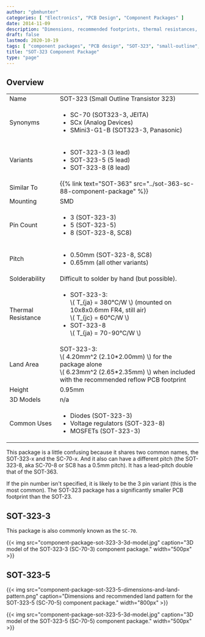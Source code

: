 ```yaml
---
author: "gbmhunter"
categories: [ "Electronics", "PCB Design", "Component Packages" ]
date: 2014-11-09
description: "Dimensions, recommended footprints, thermal resistances, variants, synonyms and more info about the SOT-323 component package."
draft: false
lastmod: 2020-10-19
tags: [ "component packages", "PCB design", "SOT-323", "small-outline", "transistor" ]
title: "SOT-323 Component Package"
type: "page"
---
```


## Overview

<table>
  <tbody>
    <tr>
      <td>Name</td>
      <td>SOT-323 (Small Outline Transistor 323)</td>
    </tr>
    <tr>
      <td>Synonyms</td>
      <td>
        <ul>
          <li>SC-70 (SOT323-3, JEITA)</li>
          <li>SCx (Analog Devices)</li>
          <li>SMini3-G1-B (SOT323-3, Panasonic)</li>
        </ul>
      </td>
    </tr>
    <tr>
      <td>Variants</td>
      <td>
        <ul>
          <li>SOT-323-3 (3 lead)</li>
          <li>SOT-323-5 (5 lead)</li>
          <li>SOT-323-8 (8 lead)</li>
        </ul>
      </td>
    </tr>
    <tr>
      <td>Similar To</td>
      <td>{{% link text="SOT-363" src="../sot-363-sc-88-component-package" %}}</td>
    </tr>
    <tr>
      <td>Mounting</td>
      <td>SMD</td>
    </tr>
    <tr>
      <td>Pin Count</td>
      <td>
        <ul>
          <li>3 (SOT-323-3)</li>
          <li>5 (SOT-323-5)</li>
          <li>8 (SOT-323-8, SC8)</li>
        </ul>
      </td>
    </tr>
    <tr>
      <td>Pitch</td>
      <td>
        <ul>
          <li>0.50mm (SOT-323-8, SC8)</li>
          <li>0.65mm (all other variants)</li>
        </ul>
      </td>
    </tr>
    <tr>
      <td>Solderability</td>
      <td>Difficult to solder by hand (but possible).</td>
    </tr>
    <tr>
      <td>Thermal Resistance</td>
      <td>
        <ul>
          <li>
            SOT-323-3:<br/>
            \( T_{ja} = 380°C/W \) (mounted on 10x8x0.6mm FR4, still air)<br/>
            \( T_{jc} = 60°C/W \)
          </li>
          <li>
            SOT-323-8<br/>
            \( T_{ja} = 70-90°C/W \)</li>
        </ul>
      </td>
    </tr>
    <tr>
      <td>Land Area</td>
      <td>
        SOT-323-3:<br/>
        \( 4.20mm^2 (2.10*2.00mm) \) for the package alone<br/>
        \( 6.23mm^2 (2.65*2.35mm) \) when included with the recommended reflow PCB footprint
      </td>
    </tr>
    <tr>
      <td>Height</td>
      <td>0.95mm</td>
    </tr>
    <tr>
      <td>3D Models</td>
      <td>n/a</td>
    </tr>
    <tr>
      <td>Common Uses</td>
      <td>
        <ul>
          <li>Diodes (SOT-323-3)</li>
          <li>Voltage regulators (SOT-323-8)</li>
          <li>MOSFETs (SOT-323-3)</li>
        </ul>
      </td>
    </tr>
  </tbody>
</table>

This package is a little confusing because it shares two common names, the SOT-323-x and the SC-70-x. And it also can have a different pitch (the SOT-323-8, aka SC-70-8 or SC8 has a 0.5mm pitch). It has a lead-pitch double that of the SOT-363.

If the pin number isn't specified, it is likely to be the 3 pin variant (this is the most common). The SOT-323 package has a significantly smaller PCB footprint than the SOT-23. 

## SOT-323-3

This package is also commonly known as the `SC-70`.

{{< img src="component-package-sot-323-3-3d-model.jpg" caption="3D model of the SOT-323-3 (SC-70-3) component package."  width="500px" >}}

## SOT-323-5

{{< img src="component-package-sot-323-5-dimensions-and-land-pattern.png" caption="Dimensions and recommended land pattern for the SOT-323-5 (SC-70-5) component package." width="800px" >}}

{{< img src="component-package-sot-323-5-3d-model.jpg" caption="3D model of the SOT-323-5 (SC-70-5) component package."  width="500px" >}}
